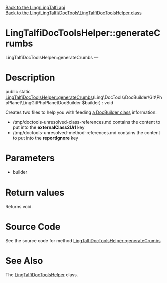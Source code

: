 [Back to the Ling/LingTalfi api](https://github.com/lingtalfi/LingTalfi/blob/master/doc/api/Ling/LingTalfi.md)<br>
[Back to the Ling\LingTalfi\DocTools\LingTalfiDocToolsHelper class](https://github.com/lingtalfi/LingTalfi/blob/master/doc/api/Ling/LingTalfi/DocTools/LingTalfiDocToolsHelper.md)


LingTalfiDocToolsHelper::generateCrumbs
================



LingTalfiDocToolsHelper::generateCrumbs — 




Description
================


public static [LingTalfiDocToolsHelper::generateCrumbs](https://github.com/lingtalfi/LingTalfi/blob/master/doc/api/Ling/LingTalfi/DocTools/LingTalfiDocToolsHelper/generateCrumbs.md)(Ling\DocTools\DocBuilder\Git\PhpPlanet\LingGitPhpPlanetDocBuilder $builder) : void




Creates two files to help you with feeding [a DocBuilder class](https://github.com/lingtalfi/DocTools/blob/master/doc/api/Ling/DocTools/DocBuilder/DocBuilder.md) information:

- /tmp/doctools-unresolved-class-references.md contains the content to put into the **externalClass2Url** key
- /tmp/doctools-unresolved-method-references.md contains the content to put into the **reportIgnore** key




Parameters
================


- builder

    


Return values
================

Returns void.








Source Code
===========
See the source code for method [LingTalfiDocToolsHelper::generateCrumbs](https://github.com/lingtalfi/LingTalfi/blob/master/DocTools/LingTalfiDocToolsHelper.php#L24-L68)


See Also
================

The [LingTalfiDocToolsHelper](https://github.com/lingtalfi/LingTalfi/blob/master/doc/api/Ling/LingTalfi/DocTools/LingTalfiDocToolsHelper.md) class.



